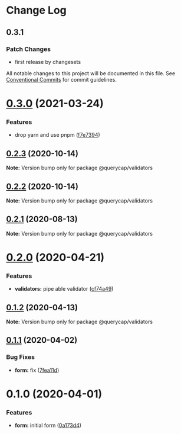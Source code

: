 # Change Log

## 0.3.1

### Patch Changes

- first release by changesets

All notable changes to this project will be documented in this file.
See [Conventional Commits](https://conventionalcommits.org) for commit guidelines.

# [0.3.0](https://github.com/querycap/webappkit/compare/@querycap/validators@0.2.3...@querycap/validators@0.3.0) (2021-03-24)

### Features

- drop yarn and use pnpm ([f7e7394](https://github.com/querycap/webappkit/commit/f7e7394e1531ffb96ecb3e393e8131451f3e1d9f))

## [0.2.3](https://github.com/querycap/webappkit/compare/@querycap/validators@0.2.2...@querycap/validators@0.2.3) (2020-10-14)

**Note:** Version bump only for package @querycap/validators

## [0.2.2](https://github.com/querycap/webappkit/compare/@querycap/validators@0.2.1...@querycap/validators@0.2.2) (2020-10-14)

**Note:** Version bump only for package @querycap/validators

## [0.2.1](https://github.com/querycap/webappkit/compare/@querycap/validators@0.2.0...@querycap/validators@0.2.1) (2020-08-13)

**Note:** Version bump only for package @querycap/validators

# [0.2.0](https://github.com/querycap/webappkit/compare/@querycap/validators@0.1.2...@querycap/validators@0.2.0) (2020-04-21)

### Features

- **validators:** pipe able validator ([cf74a49](https://github.com/querycap/webappkit/commit/cf74a499633af8593dba4749734ac625fc0df1bf))

## [0.1.2](https://github.com/querycap/webappkit/compare/@querycap/validators@0.1.1...@querycap/validators@0.1.2) (2020-04-13)

**Note:** Version bump only for package @querycap/validators

## [0.1.1](https://github.com/querycap/webappkit/compare/@querycap/validators@0.1.0...@querycap/validators@0.1.1) (2020-04-02)

### Bug Fixes

- **form:** fix ([7fea11d](https://github.com/querycap/webappkit/commit/7fea11d58f1c34d1b3e3e8bd5d108fc332e567fd))

# 0.1.0 (2020-04-01)

### Features

- **form:** initial form ([0a173d4](https://github.com/querycap/webappkit/commit/0a173d44c2455b5c9d979126c5fe257617ee3b70))
